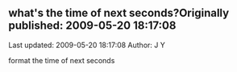 ## what's the time of next seconds?Originally published: 2009-05-20 18:17:08 
Last updated: 2009-05-20 18:17:08 
Author: J Y 
 
format the time of next seconds